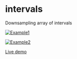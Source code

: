 # intervals
Downsampling array of intervals

<a href="https://https://i.stack.imgur.com/iOwSP.png" target="_blank">![Example1](https://i.stack.imgur.com/iOwSP.png)</a>

<a href="https://i.stack.imgur.com/NZhZV.png" target="_blank">![Example2](https://i.stack.imgur.com/NZhZV.png)</a>

[Live demo](https://ggerganov.github.io/intervals/)
